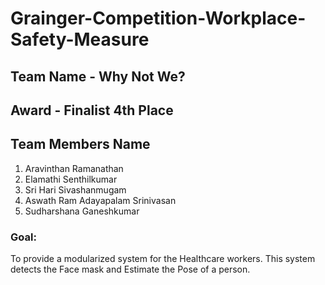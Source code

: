 # Grainger-Competition-Workplace-Safety-Measure
## Team Name - Why Not We?
## Award - Finalist 4th Place
## Team Members Name
1. Aravinthan Ramanathan
2. Elamathi Senthilkumar
3. Sri Hari Sivashanmugam 
4. Aswath Ram Adayapalam Srinivasan
5. Sudharshana Ganeshkumar

### Goal:
To provide a modularized system for the Healthcare workers. This system detects the Face mask and Estimate the Pose of a person. 


